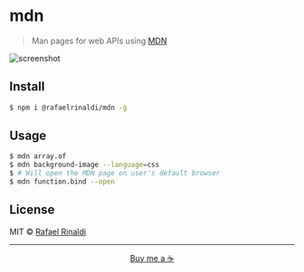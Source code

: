 [author]: http://rinaldi.io
[mdn]: https://developer.mozilla.org

# mdn

> Man pages for web APIs using [MDN][mdn]

![screenshot](screenshot.png)

## Install

```sh
$ npm i @rafaelrinaldi/mdn -g
```

## Usage

```sh
$ mdn array.of
$ mdn background-image --language=css
$ # Will open the MDN page on user's default browser
$ mdn function.bind --open
```

## License

MIT © [Rafael Rinaldi][author]

---

<p align="center">
  <a href="https://buymeacoff.ee/rinaldi" title="Buy me a coffee">Buy me a ☕</a>
</p>

